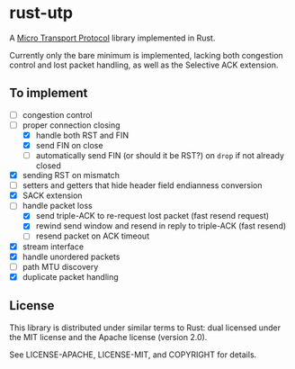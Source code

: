 # rust-utp

A [Micro Transport Protocol](http://www.bittorrent.org/beps/bep_0029.html) library implemented in Rust.

Currently only the bare minimum is implemented, lacking both congestion control
and lost packet handling, as well as the Selective ACK extension.

## To implement

- [ ] congestion control
- [ ] proper connection closing
    - [x] handle both RST and FIN
    - [x] send FIN on close
    - [ ] automatically send FIN (or should it be RST?) on `drop` if not already closed
- [x] sending RST on mismatch
- [ ] setters and getters that hide header field endianness conversion
- [x] SACK extension
- [ ] handle packet loss
    - [x] send triple-ACK to re-request lost packet (fast resend request)
    - [x] rewind send window and resend in reply to triple-ACK (fast resend)
    - [ ] resend packet on ACK timeout
- [x] stream interface
- [x] handle unordered packets
- [ ] path MTU discovery
- [x] duplicate packet handling

## License

This library is distributed under similar terms to Rust: dual licensed under the MIT license and the Apache license (version 2.0).

See LICENSE-APACHE, LICENSE-MIT, and COPYRIGHT for details.
